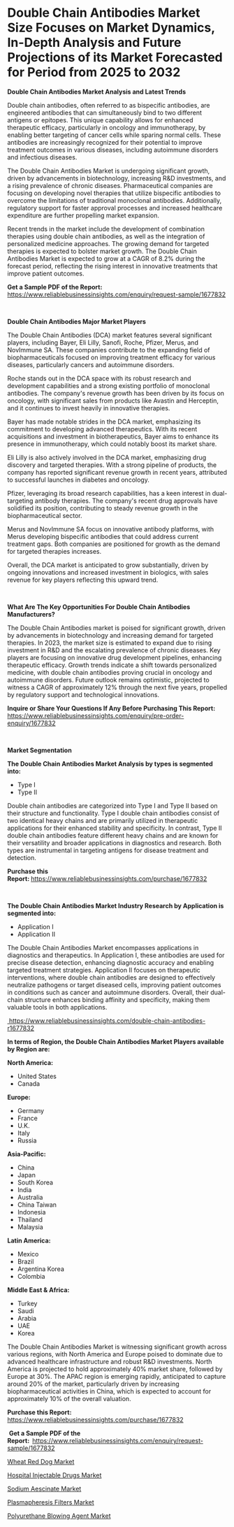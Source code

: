 <p><h1>Double Chain Antibodies Market Size Focuses on Market Dynamics, In-Depth Analysis and Future Projections of its Market Forecasted for Period from 2025 to 2032</h1></p><p><strong>Double Chain Antibodies Market Analysis and Latest Trends</strong></p>
<p><p>Double chain antibodies, often referred to as bispecific antibodies, are engineered antibodies that can simultaneously bind to two different antigens or epitopes. This unique capability allows for enhanced therapeutic efficacy, particularly in oncology and immunotherapy, by enabling better targeting of cancer cells while sparing normal cells. These antibodies are increasingly recognized for their potential to improve treatment outcomes in various diseases, including autoimmune disorders and infectious diseases.</p><p>The Double Chain Antibodies Market is undergoing significant growth, driven by advancements in biotechnology, increasing R&D investments, and a rising prevalence of chronic diseases. Pharmaceutical companies are focusing on developing novel therapies that utilize bispecific antibodies to overcome the limitations of traditional monoclonal antibodies. Additionally, regulatory support for faster approval processes and increased healthcare expenditure are further propelling market expansion.</p><p>Recent trends in the market include the development of combination therapies using double chain antibodies, as well as the integration of personalized medicine approaches. The growing demand for targeted therapies is expected to bolster market growth. The Double Chain Antibodies Market is expected to grow at a CAGR of 8.2% during the forecast period, reflecting the rising interest in innovative treatments that improve patient outcomes.</p></p>
<p><strong>Get a Sample PDF of the Report:&nbsp;</strong> <a href="https://www.reliablebusinessinsights.com/enquiry/request-sample/1677832?utm_campaign=115&utm_medium=2&utm_source=Github&utm_content=ia&utm_term=25032025&utm_id=double-chain-antibodies">https://www.reliablebusinessinsights.com/enquiry/request-sample/1677832</a></p>
<p>&nbsp;</p>
<p><strong>Double Chain Antibodies Major Market Players</strong></p>
<p><p>The Double Chain Antibodies (DCA) market features several significant players, including Bayer, Eli Lilly, Sanofi, Roche, Pfizer, Merus, and NovImmune SA. These companies contribute to the expanding field of biopharmaceuticals focused on improving treatment efficacy for various diseases, particularly cancers and autoimmune disorders.</p><p>Roche stands out in the DCA space with its robust research and development capabilities and a strong existing portfolio of monoclonal antibodies. The company's revenue growth has been driven by its focus on oncology, with significant sales from products like Avastin and Herceptin, and it continues to invest heavily in innovative therapies.</p><p>Bayer has made notable strides in the DCA market, emphasizing its commitment to developing advanced therapeutics. With its recent acquisitions and investment in biotherapeutics, Bayer aims to enhance its presence in immunotherapy, which could notably boost its market share.</p><p>Eli Lilly is also actively involved in the DCA market, emphasizing drug discovery and targeted therapies. With a strong pipeline of products, the company has reported significant revenue growth in recent years, attributed to successful launches in diabetes and oncology.</p><p>Pfizer, leveraging its broad research capabilities, has a keen interest in dual-targeting antibody therapies. The company's recent drug approvals have solidified its position, contributing to steady revenue growth in the biopharmaceutical sector.</p><p>Merus and NovImmune SA focus on innovative antibody platforms, with Merus developing bispecific antibodies that could address current treatment gaps. Both companies are positioned for growth as the demand for targeted therapies increases.</p><p>Overall, the DCA market is anticipated to grow substantially, driven by ongoing innovations and increased investment in biologics, with sales revenue for key players reflecting this upward trend.</p></p>
<p>&nbsp;</p>
<p><strong>What Are The Key Opportunities For Double Chain Antibodies Manufacturers?</strong></p>
<p><p>The Double Chain Antibodies market is poised for significant growth, driven by advancements in biotechnology and increasing demand for targeted therapies. In 2023, the market size is estimated to expand due to rising investment in R&D and the escalating prevalence of chronic diseases. Key players are focusing on innovative drug development pipelines, enhancing therapeutic efficacy. Growth trends indicate a shift towards personalized medicine, with double chain antibodies proving crucial in oncology and autoimmune disorders. Future outlook remains optimistic, projected to witness a CAGR of approximately 12% through the next five years, propelled by regulatory support and technological innovations.</p></p>
<p><strong>Inquire or Share Your Questions If Any Before Purchasing This Report:</strong> <a href="https://www.reliablebusinessinsights.com/enquiry/pre-order-enquiry/1677832?utm_campaign=115&utm_medium=2&utm_source=Github&utm_content=ia&utm_term=25032025&utm_id=double-chain-antibodies">https://www.reliablebusinessinsights.com/enquiry/pre-order-enquiry/1677832</a></p>
<p>&nbsp;</p>
<p><strong>Market Segmentation</strong></p>
<p><strong>The Double Chain Antibodies Market Analysis by types is segmented into:</strong></p>
<p><ul><li>Type I</li><li>Type II</li></ul></p>
<p><p>Double chain antibodies are categorized into Type I and Type II based on their structure and functionality. Type I double chain antibodies consist of two identical heavy chains and are primarily utilized in therapeutic applications for their enhanced stability and specificity. In contrast, Type II double chain antibodies feature different heavy chains and are known for their versatility and broader applications in diagnostics and research. Both types are instrumental in targeting antigens for disease treatment and detection.</p></p>
<p><strong>Purchase this Report:&nbsp;</strong><a href="https://www.reliablebusinessinsights.com/purchase/1677832?utm_campaign=115&utm_medium=2&utm_source=Github&utm_content=ia&utm_term=25032025&utm_id=double-chain-antibodies">https://www.reliablebusinessinsights.com/purchase/1677832</a></p>
<p>&nbsp;</p>
<p><strong>The Double Chain Antibodies Market Industry Research by Application is segmented into:</strong></p>
<p><ul><li>Application I</li><li>Application II</li></ul></p>
<p><p>The Double Chain Antibodies Market encompasses applications in diagnostics and therapeutics. In Application I, these antibodies are used for precise disease detection, enhancing diagnostic accuracy and enabling targeted treatment strategies. Application II focuses on therapeutic interventions, where double chain antibodies are designed to effectively neutralize pathogens or target diseased cells, improving patient outcomes in conditions such as cancer and autoimmune disorders. Overall, their dual-chain structure enhances binding affinity and specificity, making them valuable tools in both applications.</p></p>
<p><a href="https://www.reliablebusinessinsights.com/double-chain-antibodies-r1677832?utm_campaign=115&utm_medium=2&utm_source=Github&utm_content=ia&utm_term=25032025&utm_id=double-chain-antibodies">&nbsp;https://www.reliablebusinessinsights.com/double-chain-antibodies-r1677832</a></p>
<p><strong>In terms of Region, the Double Chain Antibodies Market Players available by Region are:</strong></p>
<p>
    <p> <strong> North America: </strong>
        <ul>
            <li>United States</li>
            <li>Canada</li>
        </ul>
        </p> 
    <p> <strong> Europe: </strong>
        <ul>
            <li>Germany</li>
            <li>France</li>
            <li>U.K.</li>
            <li>Italy</li>
            <li>Russia</li>
        </ul>
        </p> 
    <p> <strong> Asia-Pacific: </strong>
        <ul>
            <li>China</li>
            <li>Japan</li>
            <li>South Korea</li>
            <li>India</li>
            <li>Australia</li>
            <li>China Taiwan</li>
            <li>Indonesia</li>
            <li>Thailand</li>
            <li>Malaysia</li>
        </ul>
        </p> 
    <p> <strong> Latin America: </strong>
        <ul>
            <li>Mexico</li>
            <li>Brazil</li>
            <li>Argentina Korea</li>
            <li>Colombia</li>
        </ul>
        </p> 
    <p> <strong> Middle East & Africa: </strong>
        <ul>
            <li>Turkey</li>
            <li>Saudi</li>
            <li>Arabia</li>
            <li>UAE</li>
            <li>Korea</li>
        </ul>
    </p>
    </p>
<p><p>The Double Chain Antibodies Market is witnessing significant growth across various regions, with North America and Europe poised to dominate due to advanced healthcare infrastructure and robust R&D investments. North America is projected to hold approximately 40% market share, followed by Europe at 30%. The APAC region is emerging rapidly, anticipated to capture around 20% of the market, particularly driven by increasing biopharmaceutical activities in China, which is expected to account for approximately 10% of the overall valuation.</p></p>
<p><strong>Purchase this Report: </strong><a href="https://www.reliablebusinessinsights.com/purchase/1677832?utm_campaign=115&utm_medium=2&utm_source=Github&utm_content=ia&utm_term=25032025&utm_id=double-chain-antibodies">https://www.reliablebusinessinsights.com/purchase/1677832</a></p>
<p>&nbsp;<strong>Get a Sample PDF of the Report:&nbsp;&nbsp;</strong><a href="https://www.reliablebusinessinsights.com/enquiry/request-sample/1677832?utm_campaign=115&utm_medium=2&utm_source=Github&utm_content=ia&utm_term=25032025&utm_id=double-chain-antibodies">https://www.reliablebusinessinsights.com/enquiry/request-sample/1677832</a></p>
<p><strong></strong></p>
<p><p><a href="https://github.com/mismannely/Market-Research-Report-List-1/blob/main/wheat-red-dog-market.md?utm_campaign=115&utm_medium=2&utm_source=Github&utm_content=ia&utm_term=25032025&utm_id=double-chain-antibodies">Wheat Red Dog Market</a></p><p><a href="https://github.com/tahjaylestro/Market-Research-Report-List-1/blob/main/hospital-injectable-drugs-market.md?utm_campaign=115&utm_medium=2&utm_source=Github&utm_content=ia&utm_term=25032025&utm_id=double-chain-antibodies">Hospital Injectable Drugs Market</a></p><p><a href="https://github.com/ishikodehira/Market-Research-Report-List-1/blob/main/sodium-aescinate-market.md?utm_campaign=115&utm_medium=2&utm_source=Github&utm_content=ia&utm_term=25032025&utm_id=double-chain-antibodies">Sodium Aescinate Market</a></p><p><a href="https://github.com/klenaestien23/Market-Research-Report-List-1/blob/main/plasmapheresis-filters-market.md?utm_campaign=115&utm_medium=2&utm_source=Github&utm_content=ia&utm_term=25032025&utm_id=double-chain-antibodies">Plasmapheresis Filters Market</a></p><p><a href="https://github.com/filinjaic7/Market-Research-Report-List-1/blob/main/polyurethane-blowing-agent-market.md?utm_campaign=115&utm_medium=2&utm_source=Github&utm_content=ia&utm_term=25032025&utm_id=double-chain-antibodies">Polyurethane Blowing Agent Market</a></p></p>